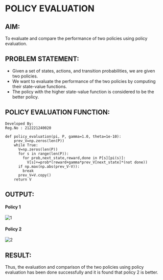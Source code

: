 # POLICY EVALUATION

## AIM:

To evaluate and compare the performance of two policies using policy evaluation.

## PROBLEM STATEMENT:

* Given a set of states, actions, and transition probabilities, we are given two policies.
* We want to evaluate the performance of the two policies by computing their state-value functions.
* The policy with the higher state-value function is considered to be the better policy.

## POLICY EVALUATION FUNCTION:
```
Developed By: 
Reg.No : 212221240020
```
```python3
def policy_evaluation(pi, P, gamma=1.0, theta=1e-10):
    prev_V=np.zeros(len(P))
    while True:
      V=np.zeros(len(P))
      for s in range(len(P)):
        for prob,next_state,reward,done in P[s][pi(s)]:
          V[s]+=prob*(reward+gamma*prev_V[next_state]*(not done))
      if np.max(np.abs(prev_V-V)):
        break
      prev_V=V.copy()
    return V
```

## OUTPUT:

#### Policy 1

![1](https://github.com/saieswar1607/rl-policy-evaluation/assets/93427011/c557ba64-836c-4250-b400-6280a66c61c6)

#### Policy 2

![2](https://github.com/saieswar1607/rl-policy-evaluation/assets/93427011/7f147f43-7c2e-4500-8b7b-698cee0e0b96)

## RESULT:
Thus, the evaluation and comparison of the two policies using policy evaluation has been done successfully and it is found that policy 2 is better.
